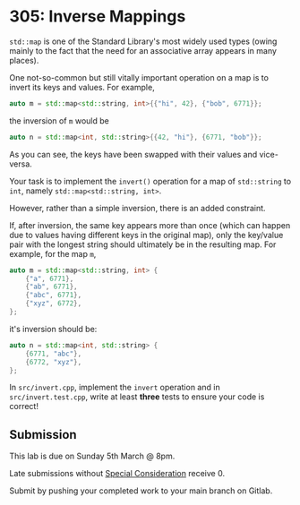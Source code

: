 # 305: Inverse Mappings

`std::map` is one of the Standard Library's most widely used types (owing mainly to the fact that the need for an associative array appears in many places).

One not-so-common but still vitally important operation on a map is to invert its keys and values.
For example,
```cpp
auto m = std::map<std::string, int>{{"hi", 42}, {"bob", 6771}};
```
the inversion of `m` would be
```cpp
auto n = std::map<int, std::string>{{42, "hi"}, {6771, "bob"}};
```

As you can see, the keys have been swapped with their values and vice-versa.

Your task is to implement the `invert()` operation for a map of `std::string` to `int`, namely `std::map<std::string, int>`.

However, rather than a simple inversion, there is an added constraint.

If, after inversion, the same key appears more than once (which can happen due to values having different keys in the original map), only the key/value pair with the longest string should ultimately be in the resulting map.
For example, for the map `m`,
```cpp
auto m = std::map<std::string, int> {
    {"a", 6771},
    {"ab", 6771},
    {"abc", 6771},
    {"xyz", 6772},
};
```
it's inversion should be:
```cpp
auto n = std::map<int, std::string> {
    {6771, "abc"},
    {6772, "xyz"},
};
```

In `src/invert.cpp`, implement the `invert` operation and in `src/invert.test.cpp`, write at least **three** tests to ensure your code is correct!

## Submission

This lab is due on Sunday 5th March @ 8pm.

Late submissions without [Special Consideration](https://www.student.unsw.edu.au/special-consideration) receive 0.

Submit by pushing your completed work to your main branch on Gitlab.